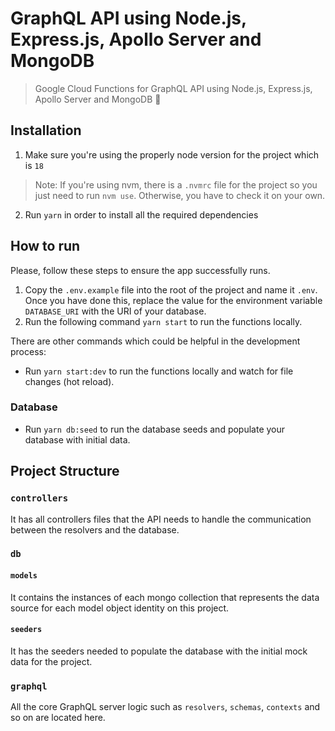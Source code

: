 # GraphQL API using Node.js, Express.js, Apollo Server and MongoDB
> Google Cloud Functions for GraphQL API using Node.js, Express.js, Apollo Server and MongoDB 🚀

## Installation
1. Make sure you're using the properly node version for the project which is `18`
> Note: If you're using nvm, there is a `.nvmrc` file for the project so you just need to run `nvm use`. Otherwise, you have to check it on your own.
2. Run `yarn` in order to install all the required dependencies

## How to run
Please, follow these steps to ensure the app successfully runs.
1. Copy the `.env.example` file into the root of the project and name it `.env`. Once you have done this, replace the value for the environment variable `DATABASE_URI` with the URI of your database.
2. Run the following command `yarn start` to run the functions locally.

There are other commands which could be helpful in the development process:
- Run `yarn start:dev` to run the functions locally and watch for file changes (hot reload).

### Database
- Run `yarn db:seed` to run the database seeds and populate your database with initial data.

## Project Structure
### `controllers`
It has all controllers files that the API needs to handle the communication between the resolvers and the database.
### `db`
#### `models`
It contains the instances of each mongo collection that represents the data source for each model object identity on this project.

#### `seeders`
It has the seeders needed to populate the database with the initial mock data for the project.

### `graphql`
All the core GraphQL server logic such as `resolvers`, `schemas`, `contexts` and so on are located here.
